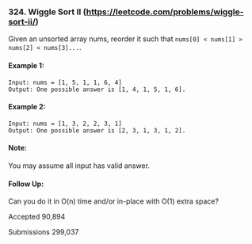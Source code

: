 
### 324. Wiggle Sort II (https://leetcode.com/problems/wiggle-sort-ii/)

Given an unsorted array nums, reorder it such that `nums[0] < nums[1] > nums[2] < nums[3]...`.

#### Example 1:
```
Input: nums = [1, 5, 1, 1, 6, 4]
Output: One possible answer is [1, 4, 1, 5, 1, 6].
```

#### Example 2:
```
Input: nums = [1, 3, 2, 2, 3, 1]
Output: One possible answer is [2, 3, 1, 3, 1, 2].
```

#### Note:
You may assume all input has valid answer.

#### Follow Up:
Can you do it in O(n) time and/or in-place with O(1) extra space?

Accepted
90,894

Submissions
299,037
